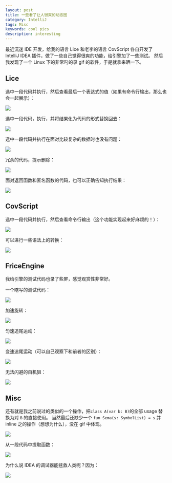 ```yaml
---
layout: post
title: 一些看了让人很爽的动态图
category: IntelliJ
tags: Misc
keywords: cool pics
description: interesting
---
```


最近沉迷 IDE 开发，给我的语言 Lice 和老李的语言 CovScript 各自开发了 IntelliJ IDEA 插件，做了一些自己觉得很爽的功能，给引擎加了一些测试。
然后我发现了一个 Linux 下的非常叼的录 gif 的软件，于是就拿来晒一下。

## Lice

选中一段代码并执行，然后查看最后一个表达式的值（如果有命令行输出，那么也会一起展示）：

![](https://coding.net/u/ice1000/p/Gifs/git/raw/master/idea/lice-0.gif)

选中一段代码，执行，并将结果化为代码的形式替换回去：

![](https://coding.net/u/ice1000/p/Gifs/git/raw/master/idea/lice-1.gif)

选中一段代码并执行在面对比较复杂的数据时也没有问题：

![](https://coding.net/u/ice1000/p/Gifs/git/raw/master/idea/lice-4.gif)

冗余的代码，提示删除：

![](https://coding.net/u/ice1000/p/Gifs/git/raw/master/idea/lice-5.gif)

面对返回函数和匿名函数的代码，也可以正确告知执行结果：

![](https://coding.net/u/ice1000/p/Gifs/git/raw/master/idea/lice-6.gif)

## CovScript

选中一段代码并执行，然后查看命令行输出（这个功能实现起来好麻烦的！）：

![](https://coding.net/u/ice1000/p/Gifs/git/raw/master/idea/cov-0.gif)

可以进行一些语法上的转换：

![](https://coding.net/u/ice1000/p/Gifs/git/raw/master/idea/cov-1.gif)

## FriceEngine

我给引擎的测试代码也录了些屏，感觉观赏性非常好。

一个瞎写的测试代码：

![](https://coding.net/u/ice1000/p/Gifs/git/raw/master/frice/tests/frice-0.gif)

加速旋转：

![](https://coding.net/u/ice1000/p/Gifs/git/raw/master/frice/tests/frice-1.gif)

匀速追尾运动：

![](https://coding.net/u/ice1000/p/Gifs/git/raw/master/frice/tests/frice-2.gif)

变速追尾运动（可以自己观察下和前者的区别）：

![](https://coding.net/u/ice1000/p/Gifs/git/raw/master/frice/tests/frice-3.gif)

无法闪避的自机狙：

![](https://coding.net/u/ice1000/p/Gifs/git/raw/master/frice/tests/frice-4.gif)


## Misc

还有就是我之前说过的类似的一个操作，把`class A(var b: B)`的全部 usage 替换为对 `B` 的直接使用。
当然最后还缺少一个 `fun Sema(s: SymbolList) = s` 并 inline 之的操作（想想为什么），没在 gif 中体现。

![](https://coding.net/u/ice1000/p/Gifs/git/raw/master/idea/refactor-0.gif)

从一段代码中提取函数：

![](https://coding.net/u/ice1000/p/Gifs/git/raw/master/idea/refactor-1.gif)

为什么说 IDEA 的调试器能拯救人类呢？因为：

![](https://coding.net/u/ice1000/p/Gifs/git/raw/master/idea/debug-0.gif)










